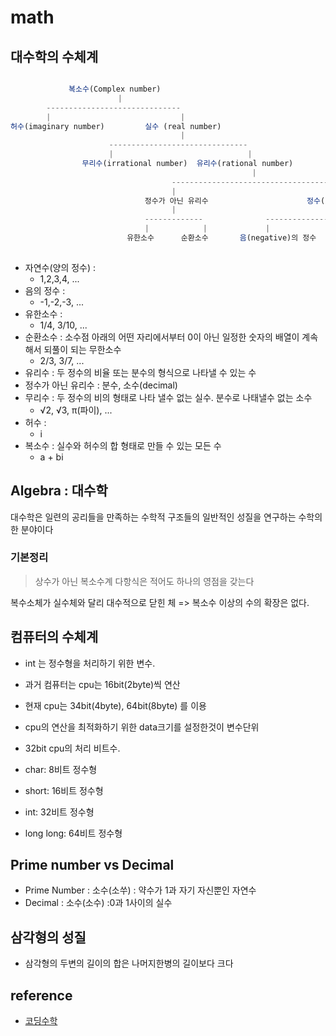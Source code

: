 # math

## 대수학의 수체계

```ts

             복소수(Complex number)
                        |
        ------------------------------
        |                             |
허수(imaginary number)         실수 (real number)
                                      |
                      -------------------------------
                      |                              |
                무리수(irrational number)  유리수(rational number)
                                                      |
                                    --------------------------------------
                                    |                                     |
                              정수가 아닌 유리수                      정수(integer)
                                    |                                     |
                              -------------              --------------------------------
                              |            |             |                |             |
                          유한소수      순환소수       음(negative)의 정수  0     양(positive)의 정수
                                                                             자연수(natural number)
```

- 자연수(양의 정수) :
  - 1,2,3,4, ...
- 음의 정수 :
  - -1,-2,-3, ...
- 유한소수 :
  - 1/4, 3/10, ...
- 순환소수 : 소수점 아래의 어떤 자리에서부터 0이 아닌 일정한 숫자의 배열이 계속해서 되풀이 되는 무한소수
  - 2/3, 3/7, ...
- 유리수 : 두 정수의 비율 또는 분수의 형식으로 나타낼 수 있는 수
- 정수가 아닌 유리수 : 분수, 소수(decimal)
- 무리수 : 두 정수의 비의 형태로 나타 낼수 없는 실수. 분수로 나태낼수 없는 소수
  - √2, √3, π(파이), ...
- 허수 :
  - i
- 복소수 : 실수와 허수의 합 형태로 만들 수 있는 모든 수
  - a + bi

## Algebra : 대수학

대수학은 일련의 공리들을 만족하는 수학적 구조들의 일반적인 성질을 연구하는 수학의 한 분야이다

### 기본정리

> 상수가 아닌 복소수계 다항식은 적어도 하나의 영점을 갖는다

복수소체가 실수체와 달리 대수적으로 닫힌 체 => 복소수 이상의 수의 확장은 없다.

## 컴퓨터의 수체계

- int 는 정수형을 처리하기 위한 변수.
- 과거 컴퓨터는 cpu는 16bit(2byte)씩 연산
- 현재 cpu는 34bit(4byte), 64bit(8byte) 를 이용
- cpu의 연산을 최적화하기 위한 data크기를 설정한것이 변수단위

- 32bit cpu의 처리 비트수.
- char: 8비트 정수형
- short: 16비트 정수형
- int: 32비트 정수형
- long long: 64비트 정수형

## Prime number vs Decimal

- Prime Number : 소수(소쑤) : 약수가 1과 자기 자신뿐인 자연수
- Decimal : 소수(소수) :0과 1사이의 실수

## 삼각형의 성질

- 삼각형의 두변의 길이의 합은 나머지한병의 길이보다 크다

## reference

- [코딩수학](https://www.tcpschool.com/codingmath/notation)
